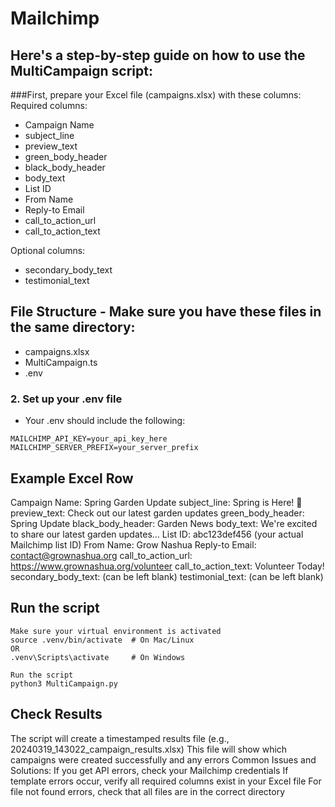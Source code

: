 # Mailchimp

## Here's a step-by-step guide on how to use the MultiCampaign script:
###First, prepare your Excel file (campaigns.xlsx) with these columns:
Required columns:
- Campaign Name
- subject_line
- preview_text
- green_body_header
- black_body_header
- body_text
- List ID
- From Name
- Reply-to Email
- call_to_action_url
- call_to_action_text

Optional columns:
- secondary_body_text
- testimonial_text

## File Structure - Make sure you have these files in the same directory:
- campaigns.xlsx
- MultiCampaign.ts
- .env
### 2. Set up your .env file
- Your .env should include the following:
```
MAILCHIMP_API_KEY=your_api_key_here
MAILCHIMP_SERVER_PREFIX=your_server_prefix
```
## Example Excel Row
Campaign Name: Spring Garden Update
subject_line: Spring is Here! 🌱
preview_text: Check out our latest garden updates
green_body_header: Spring Update
black_body_header: Garden News
body_text: We're excited to share our latest garden updates...
List ID: abc123def456 (your actual Mailchimp list ID)
From Name: Grow Nashua
Reply-to Email: contact@grownashua.org
call_to_action_url: https://www.grownashua.org/volunteer
call_to_action_text: Volunteer Today!
secondary_body_text: (can be left blank)
testimonial_text: (can be left blank)

## Run the script
```
Make sure your virtual environment is activated
source .venv/bin/activate  # On Mac/Linux
OR
.venv\Scripts\activate     # On Windows

Run the script
python3 MultiCampaign.py
```
## Check Results
The script will create a timestamped results file (e.g., 20240319_143022_campaign_results.xlsx)
This file will show which campaigns were created successfully and any errors
Common Issues and Solutions:
If you get API errors, check your Mailchimp credentials
If template errors occur, verify all required columns exist in your Excel file
For file not found errors, check that all files are in the correct directory
